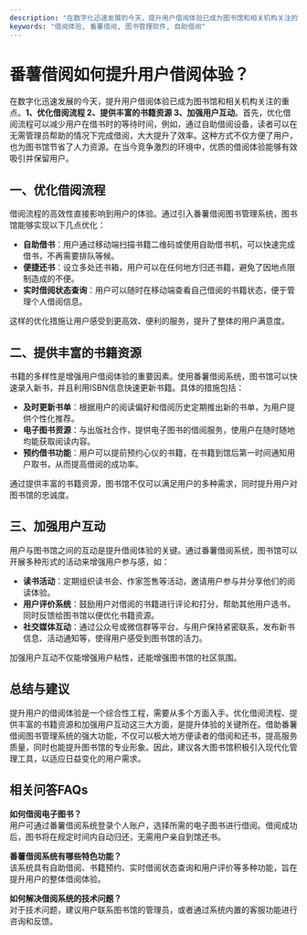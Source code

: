 ```yaml
---
description: "在数字化迅速发展的今天，提升用户借阅体验已成为图书馆和相关机构关注的重点。**1、优化借阅流程 2、提供丰富的书籍资源 3、加强用户互动**。首先，优化借阅流程可以减少用户在借书时的等待时间，例如，通过自助借阅设备，读者可以在无需管理员帮助的情况下完成借阅，大大提升了效率。这种方式不仅方便了用户，也为图书馆节省了人力资源。在当今竞争激烈的环境中，优质的借阅体验能够有效吸引并保留用户。"
keywords: "借阅体验, 番薯借阅, 图书管理软件, 自助借阅"
---
```

# 番薯借阅如何提升用户借阅体验？

在数字化迅速发展的今天，提升用户借阅体验已成为图书馆和相关机构关注的重点。**1、优化借阅流程 2、提供丰富的书籍资源 3、加强用户互动**。首先，优化借阅流程可以减少用户在借书时的等待时间，例如，通过自助借阅设备，读者可以在无需管理员帮助的情况下完成借阅，大大提升了效率。这种方式不仅方便了用户，也为图书馆节省了人力资源。在当今竞争激烈的环境中，优质的借阅体验能够有效吸引并保留用户。

## **一、优化借阅流程**

借阅流程的高效性直接影响到用户的体验。通过引入番薯借阅图书管理系统，图书馆能够实现以下几点优化：

- **自助借书**：用户通过移动端扫描书籍二维码或使用自助借书机，可以快速完成借书，不再需要排队等候。
- **便捷还书**：设立多处还书箱，用户可以在任何地方归还书籍，避免了因地点限制造成的不便。
- **实时借阅状态查询**：用户可以随时在移动端查看自己借阅的书籍状态，便于管理个人借阅信息。

这样的优化措施让用户感受到更高效、便利的服务，提升了整体的用户满意度。

## **二、提供丰富的书籍资源**

书籍的多样性是增强用户借阅体验的重要因素。使用番薯借阅系统，图书馆可以快速录入新书，并且利用ISBN信息快速更新书籍。具体的措施包括：

- **及时更新书单**：根据用户的阅读偏好和借阅历史定期推出新的书单，为用户提供个性化推荐。
- **电子图书资源**：与出版社合作，提供电子图书的借阅服务，使用户在随时随地均能获取阅读内容。
- **预约借书功能**：用户可以提前预约心仪的书籍，在书籍到馆后第一时间通知用户取书，从而提高借阅的成功率。

通过提供丰富的书籍资源，图书馆不仅可以满足用户的多种需求，同时提升用户对图书馆的忠诚度。

## **三、加强用户互动**

用户与图书馆之间的互动是提升借阅体验的关键。通过番薯借阅系统，图书馆可以开展多种形式的活动来增强用户参与感，如：

- **读书活动**：定期组织读书会、作家签售等活动，邀请用户参与并分享他们的阅读体验。
- **用户评价系统**：鼓励用户对借阅的书籍进行评论和打分，帮助其他用户选书，同时反馈给图书馆以便优化书籍资源。
- **社交媒体互动**：通过公众号或微信群等平台，与用户保持紧密联系，发布新书信息、活动通知等，使得用户感受到图书馆的活力。

加强用户互动不仅能增强用户粘性，还能增强图书馆的社区氛围。

## **总结与建议**

提升用户的借阅体验是一个综合性工程，需要从多个方面入手。优化借阅流程、提供丰富的书籍资源和加强用户互动这三大方面，是提升体验的关键所在。借助番薯借阅图书管理系统的强大功能，不仅可以极大地方便读者的借阅和还书，提高服务质量，同时也能提升图书馆的专业形象。因此，建议各大图书馆积极引入现代化管理工具，以适应日益变化的用户需求。

## 相关问答FAQs

**如何借阅电子图书？**  
用户可通过番薯借阅系统登录个人账户，选择所需的电子图书进行借阅。借阅成功后，图书将在规定时间内自动归还，无需用户亲自到馆还书。

**番薯借阅系统有哪些特色功能？**  
该系统具有自助借阅、书籍预约、实时借阅状态查询和用户评价等多种功能，旨在提升用户的整体借阅体验。

**如何解决借阅系统的技术问题？**  
对于技术问题，建议用户联系图书馆的管理员，或者通过系统内置的客服功能进行咨询和反馈。
